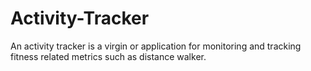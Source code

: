 # Activity-Tracker
An activity tracker is a virgin or application for monitoring and tracking fitness related metrics such as distance walker.
